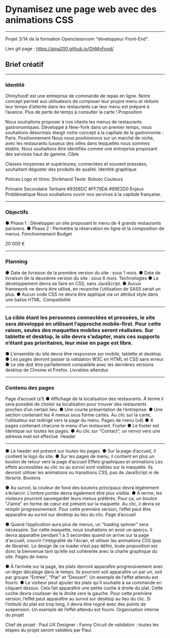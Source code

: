 # Dynamisez une page web avec des animations CSS
***

Projet 3/14 de la formation Openclassroom "développeur Front-End".

Lien git page :
https://aina200.github.io/OhMyFood/



## Brief créatif
***
### Identité


Ohmyfood! est une entreprise de commande de repas en ligne. Notre concept permet aux utilisateurs de composer leur propre menu et réduire leur temps d’attente dans les restaurants car leur menu est préparé à l’avance. Plus de perte de temps à consulter la carte !
Proposition

Nous souhaitons proposer à nos clients les menus de restaurants gastronomiques. Développé à New-York dans un premier temps, nous souhaitons désormais élargir notre concept à la capitale de la gastronomie : Paris. Positionnement Nous nous positionnons sur un marché de niche, avec les restaurants luxueux des villes dans lesquelles nous sommes établis. Nous souhaitons être identifiés comme une entreprise proposant des services haut de gamme.
Cible

Classes moyennes et supérieures, connectées et souvent pressées, souhaitant déguster des produits de qualité.
Identité graphique

Polices Logo et titres: Shrikhand Texte: Roboto
Couleurs

Primaire Secondaire Tertiaire
#9356DC #FF79DA #99E2D0
Enjeux Problématique
Nous souhaitons ouvrir nos services à la capitale française.

***

### Objectifs

● Phase 1 : Développer un site proposant le menu de 4 grands restaurants parisiens.
● Phase 2 : Permettre la réservation en ligne et la composition de menus. Fonctionnement
Budget

20 000 €
***
### Planning

● Date de livraison de la première version du site : sous 1 mois.
● Date de livraison de la deuxième version du site : sous 6 mois.
Technologies
● Le développement devra se faire en CSS, sans JavaScript.
● Aucun framework ne devra être utilisé, en revanche l’utilisation de SASS serait un plus.
● Aucun code CSS ne devra être appliqué via un attribut style dans une balise HTML.
Compatibilité
***

### La cible étant les personnes connectées et pressées, le site sera développé en utilisant l’approche mobile-first. Pour cette raison, seules des maquettes mobiles seront réalisées. Sur tablette et desktop, le site devra s’adapter, mais ces supports n’étant pas prioritaires, leur mise en page est libre.
● L’ensemble du site devra être responsive sur mobile, tablette et desktop.
● Les pages devront passer la validation W3C en HTML et CSS sans erreur.
● Le site doit être parfaitement compatible avec les dernières versions desktop de Chrome et Firefox.
Livrables attendus
***
### Contenu des pages
Page d’accueil
(x1)
● Affichage de la localisation des restaurants. À terme il sera possible de choisir sa localisation pour trouver des restaurants proches d’un certain lieu.
● Une courte présentation de l’entreprise.
● Une section contenant les 4 menus sous forme cartes. Au clic sur la carte, l’utilisateur est redirigé vers la page du menu.
Pages de menu
(x4)
● 4 pages contenant chacune le menu d’un restaurant. Footer
● Le footer est identique sur toutes les pages.
● Au clic sur “Contact”, un renvoi vers une adresse mail est effectué.
Header
***

● Le header est présent sur toutes les pages.
● Sur la page d’accueil, il contient le logo du site.
● Sur les pages de menu, il contient en plus un bouton de retour vers la page d’accueil Effets graphiques et animations
Les effets accessibles au clic ou au survol sont visibles sur la maquette. Ils devront utiliser les animations ou transitions CSS, pas de JavaScript ni de librairie.
Boutons

● Au survol, la couleur de fond des boutons principaux devra légèrement s’éclaircir. L’ombre portée devra également être plus visible.
● À terme, les visiteurs pourront sauvegarder leurs menus préférés. Pour ça, un bouton "J’aime" en forme de cœur est présent sur la maquette. Au clic, il devra se remplir progressivement. Pour cette première version, l’effet peut être apparaître au survol sur desktop au lieu du clic.
Page d’accueil

● Quand l’application aura plus de menus, un “loading spinner” sera nécessaire. Sur cette maquette, nous souhaitons en avoir un aperçu. Il devra apparaître pendant 1 à 3 secondes quand on arrive sur la page d'accueil, couvrir l'intégralité de l'écran, et utiliser les animations CSS (pas de librairie). Le design de ce loader n’est pas défini, toute proposition est donc la bienvenue tant qu’elle est cohérente avec la charte graphique du site.
Pages de menu

● À l’arrivée sur la page, les plats devront apparaître progressivement avec un léger décalage dans le temps. Ils pourront soit apparaître un par un, soit par groupe “Entrée”, “Plat” et “Dessert”. Un exemple de l’effet attendu est fourni.
● Le visiteur peut ajouter les plats qu'il souhaite à sa commande en cliquant dessus. Cela fait apparaître une petite coche à droite du plat. Cette coche devra coulisser de la droite vers la gauche. Pour cette première version, l’effet peut apparaître au survol sur desktop au lieu du clic. Si l’intitulé du plat est trop long, il devra être rogné avec des points de suspension. Un exemple de l’effet attendu est fourni.
Organisation interne du projet

Chef de projet : Paul
UX Designer : Fanny
Circuit de validation : toutes les étapes du projet seront validées par Paul.
